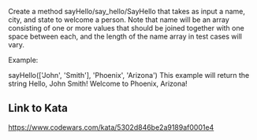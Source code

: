 Create a method sayHello/say_hello/SayHello that takes as input a name, city, and state to welcome a person. Note that name will be an array consisting of one or more values that should be joined together with one space between each, and the length of the name array in test cases will vary.

Example:

sayHello(['John', 'Smith'], 'Phoenix', 'Arizona')
This example will return the string Hello, John Smith! Welcome to Phoenix, Arizona!

## Link to Kata
https://www.codewars.com/kata/5302d846be2a9189af0001e4